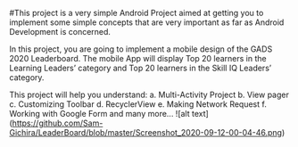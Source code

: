 #This project is a very simple Android Project aimed at getting you to implement some simple concepts that are very important as far as Android Development is concerned.

In this project, you are going to implement a mobile design of the GADS 2020 Leaderboard.
The mobile App will display Top 20 learners in the Learning Leaders’ category and Top 20 learners in the Skill IQ Leaders’ category.

This project will help you understand:
a.	Multi-Activity Project
b.	View pager
c.	Customizing Toolbar
d.	RecyclerView
e.	Making Network Request
f.	Working with Google Form and many more...
![alt text] (https://github.com/Sam-Gichira/LeaderBoard/blob/master/Screenshot_2020-09-12-00-04-46.png)


